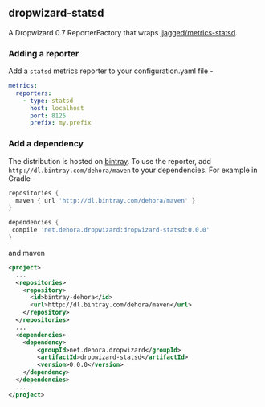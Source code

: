## dropwizard-statsd

A Dropwizard 0.7 ReporterFactory that wraps [jjagged/metrics-statsd](https://github.com/jjagged/metrics-statsd). 

### Adding a reporter

Add a `statsd` metrics reporter to your configuration.yaml file -


```yaml
metrics:
  reporters:
    - type: statsd
      host: localhost
      port: 8125
      prefix: my.prefix
```


### Add a dependency

The distribution is hosted on [bintray](https://bintray.com/dehora/maven/dropwizard-statsd/view). To use the reporter, 
add `http://dl.bintray.com/dehora/maven` to your dependencies. For example in Gradle - 

```groovy
repositories {
  maven { url 'http://dl.bintray.com/dehora/maven' }
}

dependencies { 
 compile 'net.dehora.dropwizard:dropwizard-statsd:0.0.0'
}  
```

and maven 

```xml
<project>
  ...
  <repositories>
    <repository>
      <id>bintray-dehora</id>
      <url>http://dl.bintray.com/dehora/maven</url>
    </repository>
  </repositories>
  ...
  <dependencies>
    <dependency>
        <groupId>net.dehora.dropwizard</groupId>
        <artifactId>dropwizard-statsd</artifactId>
        <version>0.0.0</version>
    </dependency>
  </dependencies>
  ...
</project>  
```

  
